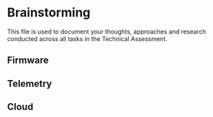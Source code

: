 # Brainstorming

This file is used to document your thoughts, approaches and research conducted across all tasks in the Technical Assessment.

## Firmware

## Telemetry

## Cloud